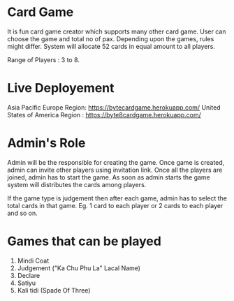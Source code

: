 # Card Game

It is fun card game creator which supports many other card game. User can choose the game and total no of pax. Depending upon the games, rules might differ. System will allocate 52 cards in equal amount to all players. 

Range of Players : 3 to 8.

# Live Deployement 
 
Asia Pacific Europe Region: https://bytecardgame.herokuapp.com/
United States of America Region : https://byte8cardgame.herokuapp.com/

# Admin's Role

Admin will be the responsible for creating the game. Once game is created, admin can invite other players using invitation link. Once all the players are joined, admin has to start the game. As soon as admin starts the game system will distributes the cards among players.

If the game type is judgement then after each game, admin has to select the total cards in that game. Eg. 1 card to each player or 2 cards to each player and so on.

# Games that can be played

1. Mindi Coat
2. Judgement ("Ka Chu Phu La" Lacal Name)
3. Declare
4. Satiyu
5. Kali tidi (Spade Of Three)
